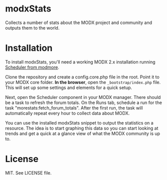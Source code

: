modxStats
=========

Collects a number of stats about the MODX project and community and outputs them to the world.

Installation
============

To install modxStats, you'll need a working MODX 2.x installation running [Scheduler from modmore](https://www.modmore.com/extras/scheduler/).

Clone the repository and create a config.core.php file in the root. Point it to your MODX core folder. **In the browser**, open the `_bootstrap/index.php` file. This will set up some settings and elements for a quick setup.

Next, open the Scheduler component in your MODX manager. There should be a task to refresh the forum totals. On the Runs tab, schedule a run for the task "morestats:fetch_forum_totals". After the first run, the task will automatically repeat every hour to collect data about MODX.

You can use the installed modxStats snippet to output the statistics on a resource. The idea is to start graphing this data so you can start looking at trends and get a quick at a glance view of what the MODX community is up to.

License
=======

MIT. See LICENSE file.
